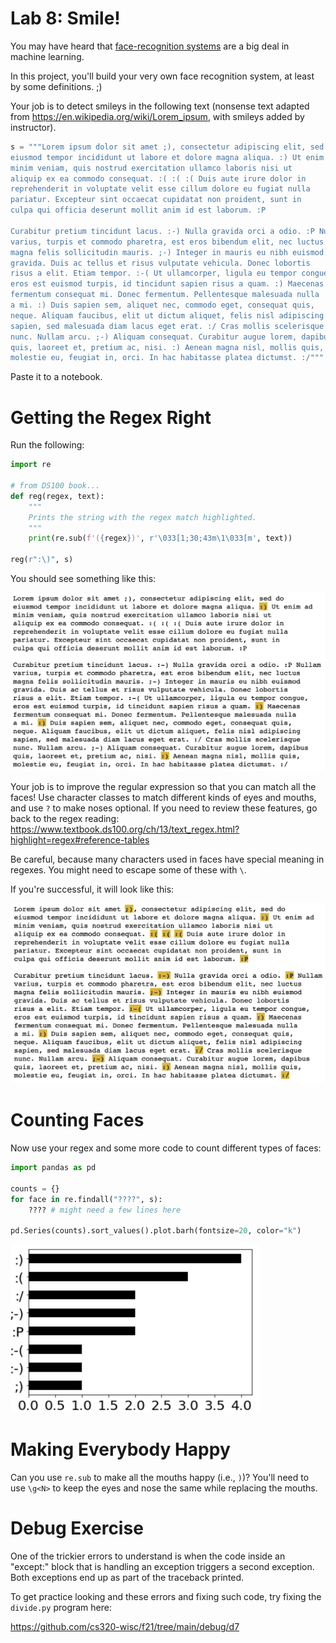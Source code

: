 # Lab 8: Smile!

You may have heard that [face-recognition
systems](https://en.wikipedia.org/wiki/Facial_recognition_system) are
a big deal in machine learning.

In this project, you'll build your very own face recognition system,
at least by some definitions. ;)

Your job is to detect smileys in the following text (nonsense text
adapted from https://en.wikipedia.org/wiki/Lorem_ipsum, with smileys
added by instructor).

```python
s = """Lorem ipsum dolor sit amet ;), consectetur adipiscing elit, sed do
eiusmod tempor incididunt ut labore et dolore magna aliqua. :) Ut enim ad
minim veniam, quis nostrud exercitation ullamco laboris nisi ut
aliquip ex ea commodo consequat. :( :( :( Duis aute irure dolor in
reprehenderit in voluptate velit esse cillum dolore eu fugiat nulla
pariatur. Excepteur sint occaecat cupidatat non proident, sunt in
culpa qui officia deserunt mollit anim id est laborum. :P

Curabitur pretium tincidunt lacus. :-) Nulla gravida orci a odio. :P Nullam
varius, turpis et commodo pharetra, est eros bibendum elit, nec luctus
magna felis sollicitudin mauris. ;-) Integer in mauris eu nibh euismod
gravida. Duis ac tellus et risus vulputate vehicula. Donec lobortis
risus a elit. Etiam tempor. :-( Ut ullamcorper, ligula eu tempor congue,
eros est euismod turpis, id tincidunt sapien risus a quam. :) Maecenas
fermentum consequat mi. Donec fermentum. Pellentesque malesuada nulla
a mi. :) Duis sapien sem, aliquet nec, commodo eget, consequat quis,
neque. Aliquam faucibus, elit ut dictum aliquet, felis nisl adipiscing
sapien, sed malesuada diam lacus eget erat. :/ Cras mollis scelerisque
nunc. Nullam arcu. ;-) Aliquam consequat. Curabitur augue lorem, dapibus
quis, laoreet et, pretium ac, nisi. :) Aenean magna nisl, mollis quis,
molestie eu, feugiat in, orci. In hac habitasse platea dictumst. :/"""
```

Paste it to a notebook.

# Getting the Regex Right

Run the following:

```python
import re

# from DS100 book...
def reg(regex, text):
    """
    Prints the string with the regex match highlighted.
    """
    print(re.sub(f'({regex})', r'\033[1;30;43m\1\033[m', text))
    
reg(r":\)", s)
```

You should see something like this:

<img src="regex1.png" width=600>

Your job is to improve the regular expression so that you can match
all the faces!  Use character classes to match different kinds of eyes
and mouths, and use `?` to make noses optional.  If you need to review
these features, go back to the regex reading:
https://www.textbook.ds100.org/ch/13/text_regex.html?highlight=regex#reference-tables

Be careful, because many characters used in faces have special meaning
in regexes.  You might need to escape some of these with `\`.

If you're successful, it will look like this:

<img src="regex2.png" width=600>

# Counting Faces

Now use your regex and some more code to count different types of faces:

```python
import pandas as pd

counts = {}
for face in re.findall("????", s):
    ???? # might need a few lines here

pd.Series(counts).sort_values().plot.barh(fontsize=20, color="k")
```

<img src="faces.png" width=400>

# Making Everybody Happy

Can you use `re.sub` to make all the mouths happy (i.e., `)`)?  You'll
need to use `\g<N>` to keep the eyes and nose the same while replacing
the mouths.

# Debug Exercise

One of the trickier errors to understand is when the code inside an
"except:" block that is handling an exception triggers a second
exception.  Both exceptions end up as part of the traceback printed.

To get practice looking and these errors and fixing such code, try
fixing the `divide.py` program here:

https://github.com/cs320-wisc/f21/tree/main/debug/d7
